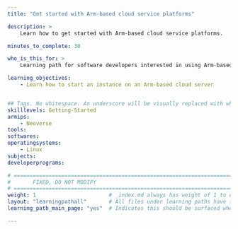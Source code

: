 ```yaml
---
title: "Get started with Arm-based cloud service platforms" 

description: >
    Learn how to get started with Arm-based cloud service platforms.

minutes_to_complete: 30

who_is_this_for: >
    Learning path for software developers interested in using Arm-based cloud service platforms.

learning_objectives:
    - Learn how to start an instance on an Arm-based cloud server


## Tags. No whitespace. An underscore will be visually replaced with whitespace.
skilllevels: Getting-Started
armips:
    - Neoverse
tools:
softwares:
operatingsystems:
    - Linux
subjects:
developerprograms:

# ================================================================================
#       FIXED, DO NOT MODIFY
# ================================================================================
weight: 1                       # _index.md always has weight of 1 to order correctly
layout: "learningpathall"       # All files under learning paths have this same wrapper
learning_path_main_page: "yes"  # Indicates this should be surfaced when looking for related content. Only set for _index.md of learning path content.

---
```


